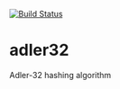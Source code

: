 [![Build Status](https://travis-ci.org/BlueJeansAndRain/adler32.svg?branch=master)](https://travis-ci.org/BlueJeansAndRain/adler32)

adler32
=======

Adler-32 hashing algorithm
